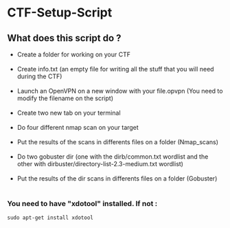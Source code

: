 # CTF-Setup-Script

<h2>What does this script do ?</h2>
<ul>
<li>Create a folder for working on your CTF</li><br/>
<li>Create info.txt (an empty file for writing all the stuff that you will need during the CTF)</li><br/>
<li>Launch an OpenVPN on a new window with your file.opvpn (You need to modify the filename on the script)</li><br/>
<li>Create two new tab on your terminal</li><br/>
<li>Do four different nmap scan on your target</li><br/>
<li>Put the results of the scans in differents files on a folder (Nmap_scans)</li><br/>
<li>Do two gobuster dir (one with the dirb/common.txt wordlist and the other with dirbuster/directory-list-2.3-medium.txt wordlist)</li><br/>
<li>Put the results of the dir scans in differents files on a folder (Gobuster)</li><br/>
</ul>

<h3>You need to have "xdotool" installed. If not :</h3>

<code>sudo apt-get install xdotool</code>
